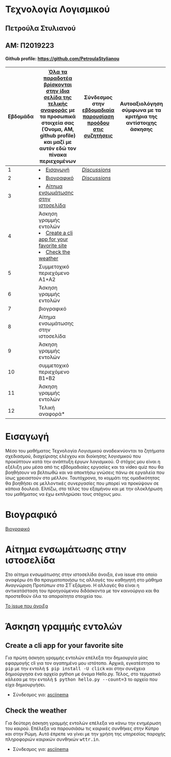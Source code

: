 # Τεχνολογία Λογισμικού
## Πετρούλα Στυλιανού 
## ΑΜ: Π2019223
#### Github profile: https://github.com/PetroulaStylianou


| Εβδομάδα | [Όλα τα παραδοτέα βρίσκονται στην ίδια σελίδα της τελικής αναφοράς](https://courses-ionio.github.io/help/deliverables/) με τα προσωπικά στοιχεία σας (Όνομα, ΑΜ, github profile) και μαζί με αυτόν εδώ τον πίνακα περιεχομένων | Σύνδεσμος στην [εβδομαδιαία παρουσίαση προόδου στις συζητήσεις](https://github.com/courses-ionio/help/discussions/categories/show-and-tell) | Αυτοαξιολόγηση σύμφωνα με τα κριτήρια της αντίστοιχης άσκησης |
| --- | --- | --- | --- |
| 1 | <li><a href="#Εισαγωγή"></span> <span class="toctext">Εισαγωγή</span></a> | <i><a href="https://github.com/courses-ionio/help/discussions/96" title="Discussions">Discussions</a></i> | |
| 2 | <li><a href="#Βιογραφικό"></span> <span class="toctext">Βιογραφικό</span></a> | <i><a href="https://github.com/courses-ionio/help/discussions/217" title="Discussions">Discussions</a></i> | |
| 3 | <li><a href="#Αίτημα ενσωμάτωσης στην ιστοσελίδα"></span> <span class="toctext">Αίτημα ενσωμάτωσης στην ιστοσελίδα</span></a>  | | |
| 4 | Άσκηση γραμμής εντολών <li><a href="#Create a cli app for your favorite site"></span> <span class="toctext">Create a cli app for your favorite site</span></a> <li><a href="#Check the weather"></span> <span class="toctext">Check the weather</span></a>  | | |
| 5 | Συμμετοχικό περιεχόμενο A1+A2 | | |
| 6 | Άσκηση γραμμής εντολών | | |
| 7 | βιογραφικό | | |
| 8 | Αίτημα ενσωμάτωσης στην ιστοσελίδα | | |
| 9 | Άσκηση γραμμής εντολών | | |
| 10 | συμμετοχικό περιεχόμενο B1+B2 | | |
| 11 | Άσκηση γραμμής εντολών | | |
| 12 | Τελική αναφορά* | | |



# Εισαγωγή

Μέσο του μαθήματος Τεχνολογία Λογισμικού αναδεικνύονται τα ζητήματα σχεδιασμού, διαχείρισης ελέγχου και διοίκησης λογισμικού που προκύπτουν κατά την ανάπτυξη έργων λογισμικού.  Ο στόχος μου είναι η εξέλιξη μου μέσα από τις εβδομαδιαίες εργασίες και τα video quiz που θα βοηθήσουν να βελτιωθώ και να αποκτήσω γνώσεις πάνω σε εργαλεία που ίσως χρειαστούν στο μέλλον. Ταυτόχρονα, το κομμάτι της ομαδικότητας θα βοηθήσει σε μελλοντικές συνεργασίες που μπορεί να προκύψουν σε κάποια δουλειά. Ελπίζω, στο τέλος του εξαμήνου και με την ολοκλήρωση του μαθήματος να έχω εκπληρώσει τους στόχους μου.


# Βιογραφικό

[Βιογραφικό](https://petroulastylianou.github.io/online-cv/)


# Αίτημα ενσωμάτωσης στην ιστοσελίδα

Στο αίτημα ενσωμάτωσης στην ιστοσελίδα άνοιξα, ένα issue στο οποίο αναφέρω ότι θα πραγματοποιήσω τις αλλαγές του καθηγητή στο μάθημα Αναγνώριση Προτύπων στο ΣΤ΄εξάμηνο. Η αλλαγές θα είναι η αντικατάσταση του προηγούμενου διδάσκοντα με τον καινούργιο και θα προστεθούν όλα τα απαραίτητα στοιχεία του.

[Το issue που άνοιξα](https://github.com/ioniodi/sitegr/issues/271)

# Άσκηση γραμμής εντολών 
## Create a cli app for your favorite site

Για πρώτη άσκηση γραμμής εντολών επέλεξα την δημιουργία μίας εφαρμογής cli για τον αγαπημένο μου ιστότοπο. Αρχικά, εγκατέστησα το <kbd>pip</kbd> με την εντολή <kbd>$ pip install -U click</kbd> και στην συνέχεια δημιούργησα ένα αρχείο python με όνομα Hello.py. Τέλος, στο τερματικό κάλεσα με την εντολή <kbd>$ python hello.py --count=3</kbd> το αρχείο που είχα δημιουργήσει.

* Σύνδεσμος για: [asciinema](https://asciinema.org/a/476425)


## Check the weather

Για δεύτερη άσκηση γραμμής εντολών επέλεξα να κάνω την ενημέρωση του καιρού. Επέλεξα να παρουσιάσω τις καιρικές συνθήκες στην Κύπρο και στην Ρώμη. Αυτό έπρεπε να γίνει με την χρήση της υπηρεσίας παροχής πληροφοριών καιρικών συνθηκών <kbd>wttr.in</kbd>.


* Σύνδεσμος για: [asciinema](https://asciinema.org/a/USzd9XMgBzV3ekuJIDLox2Oyq)






